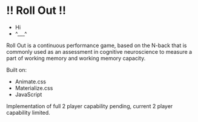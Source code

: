 # !! Roll Out !!

- Hi
-  ^___^

Roll Out is a continuous performance game, based on the N-back that is commonly used as an assessment in cognitive neuroscience to measure a part of working memory and working memory capacity.


Built on:
- Animate.css
- Materialize.css
- JavaScript

Implementation of full 2 player capability pending, current 2 player capability limited. 

<!-- Open Items

  Index button in nav bar doesnt work
  Play again isnt perfect
  Keydown instead of click
  2P

-->
